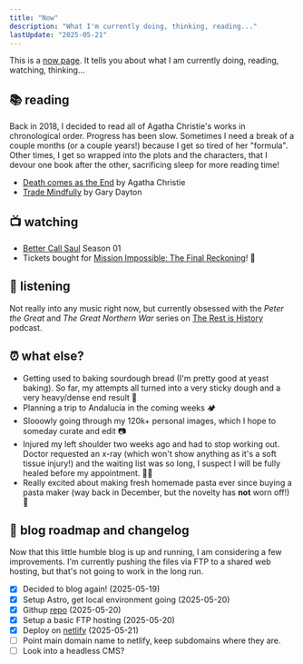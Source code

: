 ```yaml
---
title: "Now"
description: "What I'm currently doing, thinking, reading..."
lastUpdate: "2025-05-21"
---
```


This is a [now page](https://nownownow.com/about). It tells you about what I am currently doing, reading, watching, thinking...


## 📚 reading

Back in 2018, I decided to read all of Agatha Christie's works in chronological order. Progress has been slow. Sometimes I need a break of a couple months (or a couple years!) because I get so tired of her "formula". Other times, I get so wrapped into the plots and the characters, that I devour one book after the other, sacrificing sleep for more reading time!

- [Death comes as the End](https://www.goodreads.com/book/show/8310461-death-comes-as-the-end) by Agatha Christie
- [Trade Mindfully](https://www.goodreads.com/book/show/22576109-trade-mindfully) by Gary Dayton

## 📺 watching

- [Better Call Saul](https://www.imdb.com/title/tt3032476/) Season 01
- Tickets bought for [Mission Impossible: The Final Reckoning](https://www.imdb.com/title/tt9603208/)! 🍿

## 🎵 listening

Not really into any music right now, but currently obsessed with the *Peter the Great* and *The Great Northern War* series on [The Rest is History](https://open.spotify.com/show/7Cvsbcjhtur7nplC148TWy) podcast.

## ⏰ what else?

- Getting used to baking sourdough bread (I'm pretty good at yeast baking). So far, my attempts all turned into a very sticky dough and a very heavy/dense end result 🍞
- Planning a trip to Andalucía in the coming weeks 🏕️
- Slooowly going through my 120k+ personal images, which I hope to someday curate and edit 📷
- Injured my left shoulder two weeks ago and had to stop working out. Doctor requested an x-ray (which won't show anything as it's a soft tissue injury!) and the waiting list was so long, I suspect I will be fully healed before my appointment. 🏋️‍♀️
- Really excited about making fresh homemade pasta ever since buying a pasta maker  (way back in December, but the novelty has **not** worn off!) 🍝

## 💾 blog roadmap and changelog

Now that this little humble blog is up and running, I am considering a few improvements. I'm currently pushing the files via FTP to a shared web hosting, but that's not going to work in the long run.

- [x] Decided to blog again! (2025-05-19)
- [x] Setup Astro, get local environment going (2025-05-20)
- [x] Githup [repo](https://github.com/mairamartinsk/astro) (2025-05-20)
- [x] Setup a basic FTP hosting (2025-05-20)
- [x] Deploy on [netlify](https://mairamartins.netlify.app) (2025-05-21)
- [ ] Point main domain name to netlify, keep subdomains where they are.
- [ ] Look into a headless CMS?